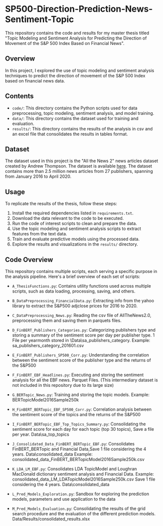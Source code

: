 # SP500-Direction-Prediction-News-Sentiment-Topic

This repository contains the code and results for my master thesis titled "Topic Modeling and Sentiment Analysis for Predicting the Direction of Movement of the S&P 500 Index Based on Financial News".

## Overview

In this project, I explored the use of topic modeling and sentiment analysis techniques to predict the direction of movement of the S&P 500 Index based on financial news data.

## Contents

- `code/`: This directory contains the Python scripts used for data preprocessing, topic modeling, sentiment analysis, and model training.
- `data/`: This directory contains the dataset used for training and evaluation.
- `results/`: This directory contains the results of the analysis in csv and an excel file that consolidates the results in tables format.


## Dataset
The dataset used in this project is the "All the News 2" news articles dataset created by Andrew Thompson. The dataset is available [here](https://components.one/datasets/all-the-news-2-news-articles-dataset). The dataset contains more than 2.5 million news articles from 27 publishers, spanning from January 2016 to April 2020.

## Usage

To replicate the results of the thesis, follow these steps:

1. Install the required dependencies listed in `requirements.txt`.
2. Download the data relevant to the code to be executed.
3. Run the code of interest scripts to clean and prepare the data.
4. Use the topic modeling and sentiment analysis scripts to extract features from the text data.
5. Train and evaluate predictive models using the processed data.
6. Explore the results and visualizations in the `results/` directory.

## Code Overview
This repository contains multiple scripts, each serving a specific purpose in the analysis pipeline. Here's a brief overview of each set of scripts:

- `A_ThesisFunctions.py`: Contains utility functions used across multiple scripts, such as data loading, processing, saving, and others.
  
- `B_DataPreprocessing_FinancialData.py`: Extracting info from the yahoo library to extract the S&P500 adjclose prices for 2016 to 2020.
  
- `C_DataPreprocessing_News.py`: Reading the csv file of AllTheNews2.0, preprocessing them and saving them in parquets files.
  
- `D_FinBERT_Publishers_Categories.py`: Categorizing publishers type and storing a summary of the sentiment score per day per publisher type. 1 File per yearmonth stored in \Data\sa_publishers_category. Example: sa_publishers_category_201601.csv

- `E_FinBERT_Publishers_SP500_Corr.py`: Understanding the correlation between the sentiment score of the publisher type and the returns of the S&P500
  
- `F_FinBERT_EBF_Headlines.py`: Executing and storing the sentiment analysis for all the EBF news. Parquet Files. (This intermediary dataset is not included in this repository due to its large size)
  
- `G_BERTopic_News.py`: Training and storing the topic models. Example: BERTopicModel2016Sample250k
  
- `H_FinBERT_BERTopic_EBF_SP500_Corr.py`: Correlation analysis between the sentiment score of the topics and the returns of the S&P500
  
- `I_FinBERT_BERTopic_EBF_Top_Topics_Summary.py`: Consolidating the sentiment score for each day for each topic (top 30 topics), Save a file per year. Data\sa_top_topics
  
- `J_Consolidated_Data_FinBERT_BERTopic_EBF.py`: Consolidates FinBERT_BERTopic and Financial Data,Save 1 file considering the 4 years. Data\consolidated_data  Example: consolidated_data_FinBERT_BERTopicModel2016Sample250k.csv
  
- `K_LDA_LM_EBF.py`: Consolidates LDA TopicModel and Loughran MacDonald dictionary sentiment analysis and Financial Data. Example: consolidated_data_LM_LDATopicModel2016Sample250k.csv Save 1 file considering the 4 years. Data\consolidated_data

- `L_Pred_Models_Exploration.py`: Sandbox for exploring the prediction models, parameters and use application to the data
  
- `M_Pred_Models_Evaluation.py`: Consolidating the results of the grid search procedure and the evaluation of the different prediction models. Data/Results/consolidated_results.xlsx
